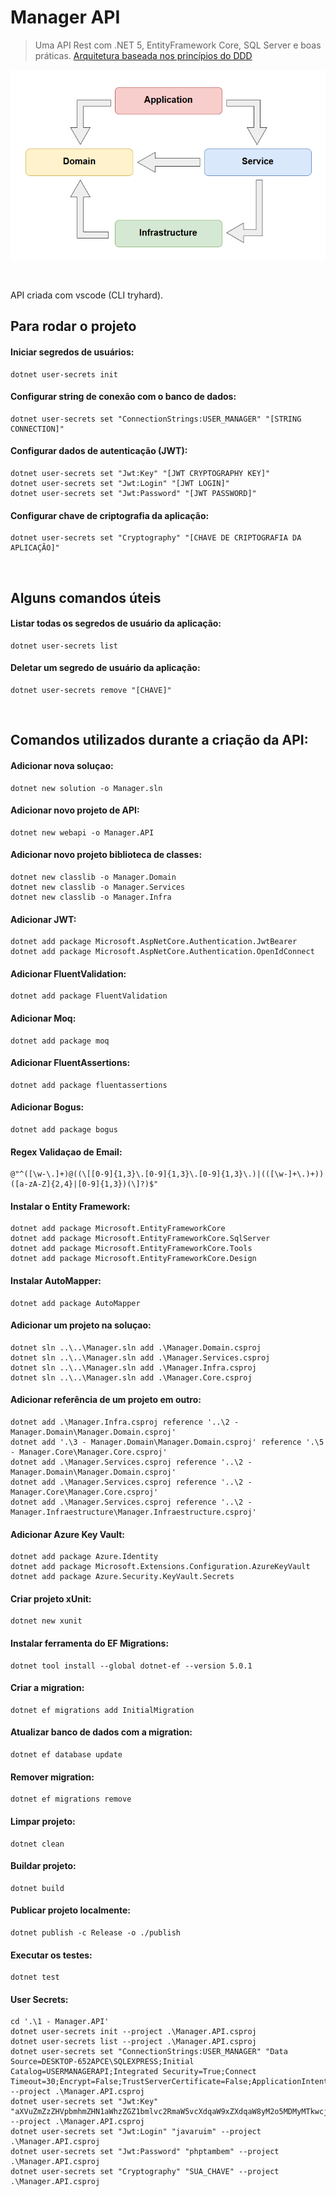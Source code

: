 # Manager API

> Uma API Rest com .NET 5, EntityFramework Core, SQL Server e boas práticas. [Arquitetura baseada nos princípios do DDD](https://alexalvess.medium.com/criando-uma-api-em-net-core-baseado-na-arquitetura-ddd-2c6a409c686)

<p align="center">
  <img src="./assets/ddd.png"/>
</p>

<br>

API criada com vscode (CLI tryhard).

## Para rodar o projeto

#### Iniciar segredos de usuários:
```
dotnet user-secrets init
```

#### Configurar string de conexão com o banco de dados:
```
dotnet user-secrets set "ConnectionStrings:USER_MANAGER" "[STRING CONNECTION]"
```

#### Configurar dados de autenticação (JWT):
```
dotnet user-secrets set "Jwt:Key" "[JWT CRYPTOGRAPHY KEY]"
dotnet user-secrets set "Jwt:Login" "[JWT LOGIN]"
dotnet user-secrets set "Jwt:Password" "[JWT PASSWORD]"
```

#### Configurar chave de criptografia da aplicação:
```
dotnet user-secrets set "Cryptography" "[CHAVE DE CRIPTOGRAFIA DA APLICAÇÃO]"
```

<br>

## Alguns comandos úteis

#### Listar todas os segredos de usuário da aplicação:
```
dotnet user-secrets list
```

#### Deletar um segredo de usuário da aplicação:
```
dotnet user-secrets remove "[CHAVE]"
```

<br>

## Comandos utilizados durante a criação da API:

#### Adicionar nova soluçao:
```
dotnet new solution -o Manager.sln
```

#### Adicionar novo projeto de API:
```
dotnet new webapi -o Manager.API
```

#### Adicionar novo projeto biblioteca de classes:
```
dotnet new classlib -o Manager.Domain
dotnet new classlib -o Manager.Services
dotnet new classlib -o Manager.Infra
```

#### Adicionar JWT:
```
dotnet add package Microsoft.AspNetCore.Authentication.JwtBearer
dotnet add package Microsoft.AspNetCore.Authentication.OpenIdConnect
```

#### Adicionar FluentValidation:
```
dotnet add package FluentValidation
```

#### Adicionar Moq:
```
dotnet add package moq
```

#### Adicionar FluentAssertions:
```
dotnet add package fluentassertions
```

#### Adicionar Bogus:
```
dotnet add package bogus
```

#### Regex Validaçao de Email:
```
@"^([\w-\.]+)@((\[[0-9]{1,3}\.[0-9]{1,3}\.[0-9]{1,3}\.)|(([\w-]+\.)+))([a-zA-Z]{2,4}|[0-9]{1,3})(\]?)$"
```

#### Instalar o Entity Framework:
```
dotnet add package Microsoft.EntityFrameworkCore
dotnet add package Microsoft.EntityFrameworkCore.SqlServer
dotnet add package Microsoft.EntityFrameworkCore.Tools
dotnet add package Microsoft.EntityFrameworkCore.Design
```

#### Instalar AutoMapper:
```
dotnet add package AutoMapper
```

#### Adicionar um projeto na soluçao:
```
dotnet sln ..\..\Manager.sln add .\Manager.Domain.csproj
dotnet sln ..\..\Manager.sln add .\Manager.Services.csproj
dotnet sln ..\..\Manager.sln add .\Manager.Infra.csproj
dotnet sln ..\..\Manager.sln add .\Manager.Core.csproj
```

#### Adicionar referência de um projeto em outro:
```
dotnet add .\Manager.Infra.csproj reference '..\2 - Manager.Domain\Manager.Domain.csproj'
dotnet add '.\3 - Manager.Domain\Manager.Domain.csproj' reference '.\5 - Manager.Core\Manager.Core.csproj'
dotnet add .\Manager.Services.csproj reference '..\2 - Manager.Domain\Manager.Domain.csproj'
dotnet add .\Manager.Services.csproj reference '..\2 - Manager.Core\Manager.Core.csproj'
dotnet add .\Manager.Services.csproj reference '..\2 - Manager.Infraestructure\Manager.Infraestructure.csproj'
```

#### Adicionar Azure Key Vault:
```
dotnet add package Azure.Identity
dotnet add package Microsoft.Extensions.Configuration.AzureKeyVault
dotnet add package Azure.Security.KeyVault.Secrets
```

#### Criar projeto xUnit:
```
dotnet new xunit
```

#### Instalar ferramenta do EF Migrations:
```
dotnet tool install --global dotnet-ef --version 5.0.1
```

#### Criar a migration:
```
dotnet ef migrations add InitialMigration
```

#### Atualizar banco de dados com a migration:
```
dotnet ef database update
```

#### Remover migration:
```
dotnet ef migrations remove
```

#### Limpar projeto:
```
dotnet clean
```

#### Buildar projeto:
```
dotnet build
```

#### Publicar projeto localmente:
```
dotnet publish -c Release -o ./publish
```

#### Executar os testes:
```
dotnet test
```

#### User Secrets:
```
cd '.\1 - Manager.API' 
dotnet user-secrets init --project .\Manager.API.csproj
dotnet user-secrets list --project .\Manager.API.csproj
dotnet user-secrets set "ConnectionStrings:USER_MANAGER" "Data Source=DESKTOP-652APCE\SQLEXPRESS;Initial Catalog=USERMANAGERAPI;Integrated Security=True;Connect Timeout=30;Encrypt=False;TrustServerCertificate=False;ApplicationIntent=ReadWrite;MultiSubnetFailover=False" --project .\Manager.API.csproj
dotnet user-secrets set "Jwt:Key" "aXVuZmZzZHVpbmhmZHN1aWhzZGZ1bmlvc2RmaW5vcXdqaW9xZXdqaW8yM2o5MDMyMTkwcjIzNHIyMw==" --project .\Manager.API.csproj
dotnet user-secrets set "Jwt:Login" "javaruim" --project .\Manager.API.csproj
dotnet user-secrets set "Jwt:Password" "phptambem" --project .\Manager.API.csproj
dotnet user-secrets set "Cryptography" "SUA_CHAVE" --project .\Manager.API.csproj
```
